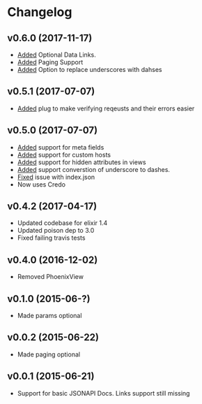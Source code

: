 # Changelog

## v0.6.0 (2017-11-17)

* [Added](https://github.com/jeregrine/jsonapi/commit/44888596461a1891376b937057bb504345cff8dc) Optional Data Links. 
* [Added](https://github.com/jeregrine/jsonapi/commit/ba9d9cb84c10ef85a4b8e42df88a9e92f3809651) Paging Support
* [Added](https://github.com/jeregrine/jsonapi/commit/0c50bc60db9b8678f631ac274062150499e4fb8b) Option to replace underscores with dahses


## v0.5.1 (2017-07-07)

* [Added](https://github.com/jeregrine/jsonapi/commit/1f9e45aee4058ca6b3a8a55aaec6eebcada525a6) plug to make verifying reqeusts and their errors easier 


## v0.5.0 (2017-07-07)

* [Added](https://github.com/jeregrine/jsonapi/commit/def022b327ac13e5e906a665321969b442048f3b) support for meta fields
* [Added](https://github.com/jeregrine/jsonapi/commit/1bbe4de86baec250d0b8dcc263bb41a94dea8063) support for custom hosts
* [Added](https://github.com/jeregrine/jsonapi/commit/3c73e870651f09ce8e09d4061111487db2e515f5) support for hidden attributes in views
* [Added](https://github.com/jeregrine/jsonapi/commit/45f0d14e9d700d32a8b20dc04a4fa300fa43da37) support converstion of underscore to dashes.
* [Fixed](https://github.com/jeregrine/jsonapi/commit/74b0d1914a3aceb792c753f2292002c10ac93005) issue with index.json
* Now uses Credo 

## v0.4.2 (2017-04-17)
* Updated codebase for elixir 1.4
* Updated poison dep to 3.0
* Fixed failing travis tests

## v0.4.0 (2016-12-02)
* Removed PhoenixView


## v0.1.0 (2015-06-?)

* Made params optional

## v0.0.2 (2015-06-22)

* Made paging optional

## v0.0.1 (2015-06-21)

* Support for basic JSONAPI Docs. Links support still missing
